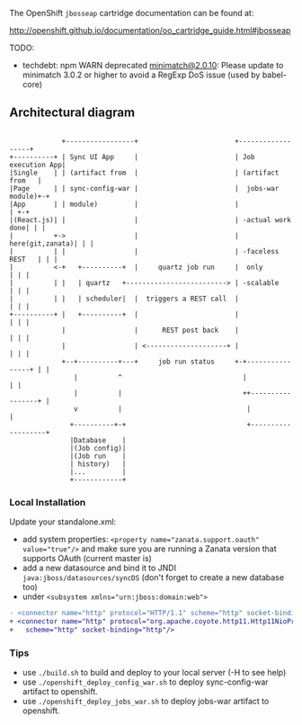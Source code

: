 The OpenShift `jbosseap` cartridge documentation can be found at:

http://openshift.github.io/documentation/oo_cartridge_guide.html#jbosseap


TODO:
- techdebt: npm WARN deprecated minimatch@2.0.10: Please update to minimatch
  3.0.2 or higher to avoid a RegExp DoS issue (used by babel-core)

## Architectural diagram
```

             +-----------------+                        +------------------+
+----------+ | Sync UI App     |                        | Job execution App|
|Single    | | (artifact from  |                        | (artifact from   |
|Page      | | sync-config-war |                        |  jobs-war module)+-+
|App       | | module)         |                        |                  | +-+
|(React.js)| |                 |                        | -actual work done| | |
|          +->                 |                        |  here(git,zanata)| | |
|          | |                 |                        | -faceless REST   | | |
|          <-+   +----------+  |     quartz job run     |  only            | | |
|          | |   | quartz   +-------------------------> | -scalable        | | |
|          | |   | scheduler|  |  triggers a REST call  |                  | | |
+----------+ |   +----------+  |                        |                  | | |
             |                 |      REST post back    |                  | | |
             |                 | <--------------------+ |                  | | |
             +--+----------+---+     job run status     +-+----------------+ | |
                |          ^                              |                  | |
                |          |                              ++-----------------+ |
                v          |                               |                   |
               +----------+-+                              +-------------------+
               |Database    |
               |(Job config)|
               |(Job run    |
               | history)   |
               |...         |
               +------------+
```

### Local Installation

Update your standalone.xml:

- add system properties:
  ```<property name="zanata.support.oauth" value="true"/>``` and make sure you
  are running a Zanata version that supports OAuth (current master is)
- add a new datasource and bind it to JNDI ```java:jboss/datasources/syncDS```
  (don't forget to create a new database too)
- under ```<subsystem xmlns="urn:jboss:domain:web">```
```diff
- <connector name="http" protocol="HTTP/1.1" scheme="http" socket-binding="http"/>
+ <connector name="http" protocol="org.apache.coyote.http11.Http11NioProtocol"
+   scheme="http" socket-binding="http"/>
```

### Tips

- use ```./build.sh``` to build and deploy to your local server (-H to see help)
- use ```./openshift_deploy_config_war.sh``` to deploy sync-config-war artifact
  to openshift.
- use ```./openshift_deploy_jobs_war.sh``` to deploy jobs-war artifact to
  openshift.
